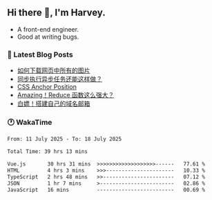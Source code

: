 ## Hi there 👋, I'm Harvey.

- A front-end engineer.
- Good at writing bugs.

### 📖 Latest Blog Posts
<!-- BLOG-POST-LIST:START -->
- [如何下载网页中所有的图片](https://blog.izou.top/posts/download-page-img/)
- [同步执行异步任务还能这样做？](https://blog.izou.top/posts/sync-executed/)
- [CSS Anchor Position](https://blog.izou.top/posts/css-anchor/)
- [Amazing！Reduce 函数这么强大？](https://blog.izou.top/posts/reduce-usage/)
- [白嫖！搭建自己的域名邮箱](https://blog.izou.top/posts/domain-mail/)
<!-- BLOG-POST-LIST:END -->

### 🕐 WakaTime
<!--START_SECTION:waka-->

```txt
From: 11 July 2025 - To: 18 July 2025

Total Time: 39 hrs 13 mins

Vue.js       30 hrs 31 mins  >>>>>>>>>>>>>>>>>>>------   77.61 %
HTML         4 hrs 3 mins    >>>----------------------   10.33 %
TypeScript   2 hrs 48 mins   >>-----------------------   07.12 %
JSON         1 hr 7 mins     >------------------------   02.86 %
JavaScript   16 mins         -------------------------   00.69 %
```

<!--END_SECTION:waka-->
